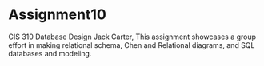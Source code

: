 # Assignment10
CIS 310 Database Design Jack Carter, This assignment showcases a group effort in making relational schema, Chen and Relational diagrams, and SQL databases and modeling.
